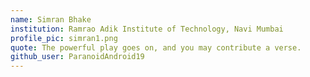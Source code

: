 ```yaml
---
name: Simran Bhake
institution: Ramrao Adik Institute of Technology, Navi Mumbai
profile_pic: simran1.png
quote: The powerful play goes on, and you may contribute a verse.
github_user: ParanoidAndroid19
---
```

